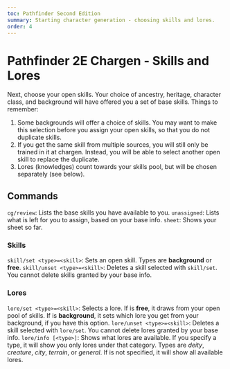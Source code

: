 ```yaml
---
toc: Pathfinder Second Edition
summary: Starting character generation - choosing skills and lores.
order: 4
---
```


# Pathfinder 2E Chargen - Skills and Lores

Next, choose your open skills. Your choice of ancestry, heritage, character class, and background will have offered you a set of base skills. Things to remember:

1. Some backgrounds will offer a choice of skills. You may want to make this selection before you assign your open skills, so that you do not duplicate skills.
2. If you get the same skill from multiple sources, you will still only be trained in it at chargen. Instead, you will be able to select another open skill to replace the duplicate.
3. Lores (knowledges) count towards your skills pool, but will be chosen separately (see below).

## Commands

`cg/review`: Lists the base skills you have available to you.
`unassigned`: Lists what is left for you to assign, based on your base info.
`sheet`: Shows your sheet so far.

### Skills
`skill/set <type>=<skill>`: Sets an open skill. Types are **background** or **free**.
`skill/unset <type>=<skill>`: Deletes a skill selected with `skill/set`. You cannot delete skills granted by your base info.

### Lores
`lore/set <type>=<skill>`: Selects a lore. If <type> is **free**, it draws from your open pool of skills. If <type> is **background**, it sets which lore you get from your background, if you have this option.
`lore/unset <type>=<skill>`: Deletes a skill selected with `lore/set`. You cannot delete lores granted by your base info.
`lore/info [<type>]`: Shows what lores are available. If you specify a type, it will show you only lores under that category. Types are _deity_, _creature_, _city_, _terrain_, or _general_. If <type> is not specified, it will show all available lores.
